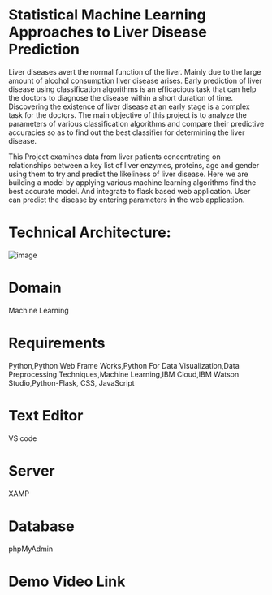 # Statistical Machine Learning Approaches to Liver Disease Prediction

Liver diseases avert the normal function of the liver. Mainly due to the large amount of alcohol consumption liver disease arises. Early prediction of liver disease using classification algorithms is an efficacious task that can help the doctors to diagnose the disease within a short duration of time. Discovering the existence of liver disease at an early stage is a complex task for the doctors. The main objective of this project is to analyze the parameters of various classification algorithms and compare their predictive accuracies so as to find out the best classifier for determining the liver disease.

This Project examines data from liver patients concentrating on relationships between a key list of liver enzymes, proteins, age and gender using them to try and predict the likeliness of liver disease. Here we are building a model by applying various machine learning algorithms find the best accurate model. And integrate to flask based web application. User can predict the disease by entering parameters in the web application.

# Technical Architecture:

![image](https://user-images.githubusercontent.com/72776200/196501619-7f4e312c-a43a-4d54-a52a-90cb18cb77b3.png)


# Domain
Machine Learning

# Requirements
Python,Python Web Frame Works,Python For Data Visualization,Data Preprocessing Techniques,Machine Learning,IBM Cloud,IBM Watson Studio,Python-Flask, CSS, JavaScript

# Text Editor
VS code

# Server
XAMP

# Database
phpMyAdmin

# Demo Video Link
